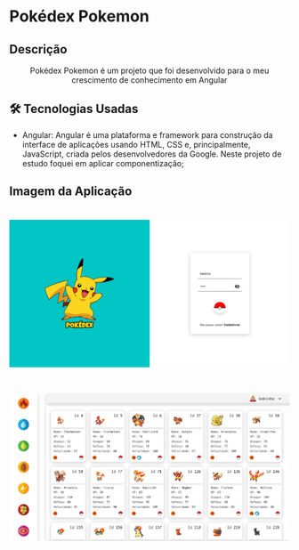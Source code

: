 # Pokédex Pokemon

## Descrição
<p align="center">Pokédex Pokemon é um projeto que foi desenvolvido para o meu crescimento de conhecimento em Angular</p>

## 🛠 Tecnologias Usadas

* Angular: Angular é uma plataforma e framework para construção da interface de aplicações usando HTML, CSS e, principalmente, JavaScript, criada pelos desenvolvedores da Google. Neste projeto de estudo foquei em aplicar componentização;

## Imagem da Aplicação
<h1 align="center">
  <img src="./src/assets/capaGitHub.png" />
</h1>
<h1 align="center">
  <img src="./src/assets/conteudoGit.png" />
</h1>